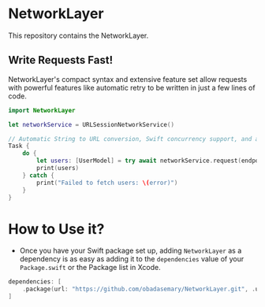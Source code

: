 # NetworkLayer

This repository contains the NetworkLayer.

## Write Requests Fast!

NetworkLayer's compact syntax and extensive feature set allow requests with powerful features like automatic retry to be written in just a few lines of code.

```swift
import NetworkLayer

let networkService = URLSessionNetworkService()

// Automatic String to URL conversion, Swift concurrency support, and automatic retry.
Task {
    do {
        let users: [UserModel] = try await networkService.request(endpoint: userEndpoint, responseModel: [UserModel].self)
        print(users)
    } catch {
        print("Failed to fetch users: \(error)")
    }
}
```

# How to Use it?

-  Once you have your Swift package set up, adding `NetworkLayer` as a dependency is as easy as adding it to the `dependencies` value of your `Package.swift` or the Package list in Xcode.

```swift
dependencies: [
    .package(url: "https://github.com/obadasemary/NetworkLayer.git", .upToNextMajor(from: "1.0.6"))
]
```
